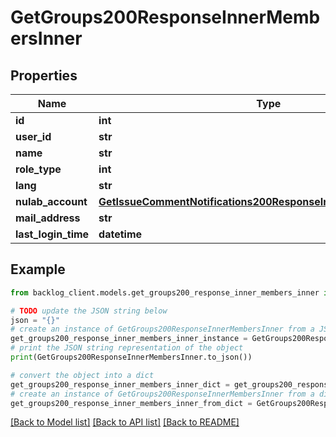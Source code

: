 # GetGroups200ResponseInnerMembersInner


## Properties

Name | Type | Description | Notes
------------ | ------------- | ------------- | -------------
**id** | **int** |  | [optional] 
**user_id** | **str** |  | [optional] 
**name** | **str** |  | [optional] 
**role_type** | **int** |  | [optional] 
**lang** | **str** |  | [optional] 
**nulab_account** | [**GetIssueCommentNotifications200ResponseInnerUserNulabAccount**](GetIssueCommentNotifications200ResponseInnerUserNulabAccount.md) |  | [optional] 
**mail_address** | **str** |  | [optional] 
**last_login_time** | **datetime** |  | [optional] 

## Example

```python
from backlog_client.models.get_groups200_response_inner_members_inner import GetGroups200ResponseInnerMembersInner

# TODO update the JSON string below
json = "{}"
# create an instance of GetGroups200ResponseInnerMembersInner from a JSON string
get_groups200_response_inner_members_inner_instance = GetGroups200ResponseInnerMembersInner.from_json(json)
# print the JSON string representation of the object
print(GetGroups200ResponseInnerMembersInner.to_json())

# convert the object into a dict
get_groups200_response_inner_members_inner_dict = get_groups200_response_inner_members_inner_instance.to_dict()
# create an instance of GetGroups200ResponseInnerMembersInner from a dict
get_groups200_response_inner_members_inner_from_dict = GetGroups200ResponseInnerMembersInner.from_dict(get_groups200_response_inner_members_inner_dict)
```
[[Back to Model list]](../README.md#documentation-for-models) [[Back to API list]](../README.md#documentation-for-api-endpoints) [[Back to README]](../README.md)


